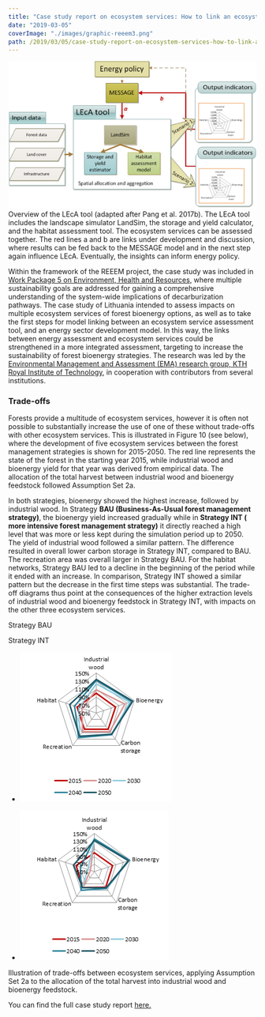 ```yaml
---
title: "Case study report on ecosystem services: How to link an ecosystem service assessment tool and an energy sector development model?"
date: "2019-03-05"
coverImage: "./images/graphic-reeem3.png"
path: /2019/03/05/case-study-report-on-ecosystem-services-how-to-link-an-ecosystem-service-assessment-tool-and-an-energy-sector-development-model/
---
```


![Overview of the LEcA tool](./images/graphic-reeem3.png) Overview of the LEcA tool (adapted after Pang et al. 2017b). The LEcA tool includes the landscape simulator LandSim, the storage and yield calculator, and the habitat assessment tool. The ecosystem services can be assessed together. The red lines a and b are links under development and discussion, where results can be fed back to the MESSAGE model and in the next step again influence LEcA. Eventually, the insights can inform energy policy.

Within the framework of the REEEM project, the case study was included in [Work Package 5 on Environment, Health and Resources](https://www.reeem.org/index.php/work-packages/), where multiple sustainability goals are addressed for gaining a comprehensive understanding of the system-wide implications of decarburization pathways. The case study of Lithuania intended to assess impacts on multiple ecosystem services of forest bioenergy options, as well as to take the first steps for model linking between an ecosystem service assessment tool, and an energy sector development model. In this way, the links between energy assessment and ecosystem services could be strengthened in a more integrated assessment, targeting to increase the sustainability of forest bioenergy strategies. The research was led by the [Environmental Management and Assessment (EMA) research group, KTH Royal Institute of Technology](https://www.kth.se/start/2.54128/tidigare-avdelningar/lwr/grupper/forskningsomraden/ema/research/forskning-research-1.53068?l=sv_SE_ER), in cooperation with contributors from several institutions.

### Trade-offs

Forests provide a multitude of ecosystem services, however it is often not possible to substantially increase the use of one of these without trade-offs with other ecosystem services. This is illustrated in Figure 10 (see below), where the development of five ecosystem services between the forest management strategies is shown for 2015-2050. The red line represents the state of the forest in the starting year 2015, while industrial wood and bioenergy yield for that year was derived from empirical data. The allocation of the total harvest between industrial wood and bioenergy feedstock followed Assumption Set 2a.

In both strategies, bioenergy showed the highest increase, followed by industrial wood. In Strategy **BAU (Business-As-Usual forest management strategy)**, the bioenergy yield increased gradually while in **Strategy INT ( more intensive forest management strategy)** it directly reached a high level that was more or less kept during the simulation period up to 2050. The yield of industrial wood followed a similar pattern. The difference resulted in overall lower carbon storage in Strategy INT, compared to BAU. The recreation area was overall larger in Strategy BAU. For the habitat networks, Strategy BAU led to a decline in the beginning of the period while it ended with an increase. In comparison, Strategy INT showed a similar pattern but the decrease in the first time steps was substantial. The trade-off diagrams thus point at the consequences of the higher extraction levels of industrial wood and bioenergy feedstock in Strategy INT, with impacts on the other three ecosystem services.

Strategy BAU

Strategy INT

- ![Illustration of trade-offs 1](./images/graphic-reeem1.png)
    
- ![Illustration of trade-offs 2](./images/graphic-reeem2-1.png)
    

Illustration of trade-offs between ecosystem services, applying Assumption Set 2a to the allocation of the total harvest into industrial wood and bioenergy feedstock.

You can find the full case study report [here.](https://www.reeem.org/wp-content/uploads/2018/12/5.4-Ecosystem-Services-case-study-report.pdf)
